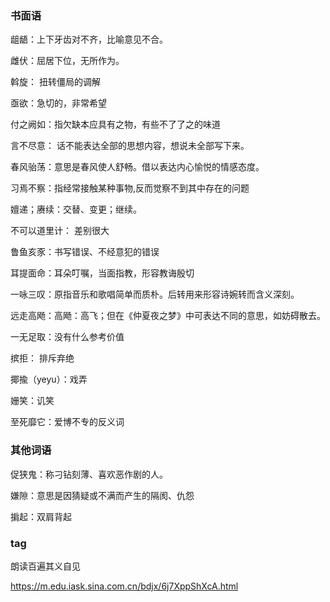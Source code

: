 ### 书面语

龃龉：上下牙齿对不齐，比喻意见不合。

雌伏：屈居下位，无所作为。

斡旋： 扭转僵局的调解 

亟欲：急切的，非常希望

付之阙如：指欠缺本应具有之物，有些不了了之的味道

言不尽意： 话不能表达全部的思想内容，想说未全部写下来。

春风骀荡：意思是春风使人舒畅。借以表达内心愉悦的情感态度。

习焉不察：指经常接触某种事物,反而觉察不到其中存在的问题

嬗递；赓续：交替、变更；继续。

不可以道里计： 差别很大

鲁鱼亥豕：书写错误、不经意犯的错误

耳提面命：耳朵叮嘱，当面指教，形容教诲殷切

一咏三叹：原指音乐和歌唱简单而质朴。后转用来形容诗婉转而含义深刻。

远走高飏：高飏：高飞；但在《仲夏夜之梦》中可表达不同的意思，如妨碍散去。

一无足取：没有什么参考价值

摈拒： 排斥弃绝

揶揄（yeyu）：戏弄

姗笑：讥笑

至死靡它：爱博不专的反义词

### 其他词语

促狭鬼：称刁钻刻薄、喜欢恶作剧的人。

嫌隙：意思是因猜疑或不满而产生的隔阂、仇怨

掮起：双肩背起

### tag

朗读百遍其义自见

https://m.edu.iask.sina.com.cn/bdjx/6j7XppShXcA.html
